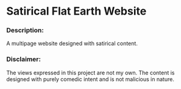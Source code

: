 # Satirical Flat Earth Website

### Description:
A multipage website designed with satirical content. 

### Disclaimer:
The views expressed in this project are not my own. The content is designed with purely comedic intent and is not malicious in nature.
